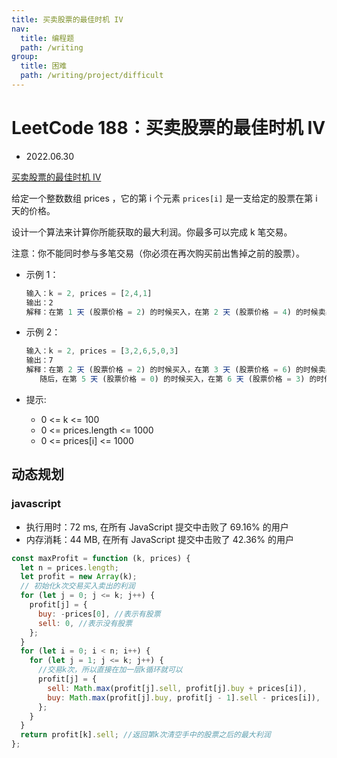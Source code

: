 ```yaml
---
title: 买卖股票的最佳时机 IV
nav:
  title: 编程题
  path: /writing
group:
  title: 困难
  path: /writing/project/difficult
---
```


# LeetCode 188：买卖股票的最佳时机 IV

- 2022.06.30

[买卖股票的最佳时机 IV](https://leetcode.cn/problems/best-time-to-buy-and-sell-stock-iv/)

给定一个整数数组 prices ，它的第 i 个元素 `prices[i]` 是一支给定的股票在第 i 天的价格。

设计一个算法来计算你所能获取的最大利润。你最多可以完成 k 笔交易。

注意：你不能同时参与多笔交易（你必须在再次购买前出售掉之前的股票）。

- 示例 1：

  ```js
  输入：k = 2, prices = [2,4,1]
  输出：2
  解释：在第 1 天 (股票价格 = 2) 的时候买入，在第 2 天 (股票价格 = 4) 的时候卖出，这笔交易所能获得利润 = 4-2 = 2 。
  ```

- 示例 2：

  ```js
  输入：k = 2, prices = [3,2,6,5,0,3]
  输出：7
  解释：在第 2 天 (股票价格 = 2) 的时候买入，在第 3 天 (股票价格 = 6) 的时候卖出, 这笔交易所能获得利润 = 6-2 = 4 。
     随后，在第 5 天 (股票价格 = 0) 的时候买入，在第 6 天 (股票价格 = 3) 的时候卖出, 这笔交易所能获得利润 = 3-0 = 3 。
  ```

- 提示:
  - 0 <= k <= 100
  - 0 <= prices.length <= 1000
  - 0 <= prices[i] <= 1000

## 动态规划

### javascript

- 执行用时：72 ms, 在所有 JavaScript 提交中击败了 69.16% 的用户
- 内存消耗：44 MB, 在所有 JavaScript 提交中击败了 42.36% 的用户

```js
const maxProfit = function (k, prices) {
  let n = prices.length;
  let profit = new Array(k);
  // 初始化k次交易买入卖出的利润
  for (let j = 0; j <= k; j++) {
    profit[j] = {
      buy: -prices[0], //表示有股票
      sell: 0, //表示没有股票
    };
  }
  for (let i = 0; i < n; i++) {
    for (let j = 1; j <= k; j++) {
      //交易k次，所以直接在加一层k循环就可以
      profit[j] = {
        sell: Math.max(profit[j].sell, profit[j].buy + prices[i]),
        buy: Math.max(profit[j].buy, profit[j - 1].sell - prices[i]),
      };
    }
  }
  return profit[k].sell; //返回第k次清空手中的股票之后的最大利润
};
```

